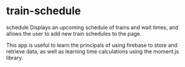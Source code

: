 # train-schedule
schedule
Displays an upcoming schedule of trains and wait times, and allows the user to add new train schedules to the page.

This app is useful to learn the principals of using firebase to store and retrieve data, as well as learning time calculations using the moment.js library.
